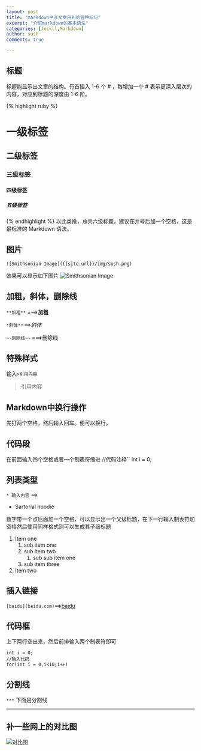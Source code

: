 ```yaml
---
layout: post
title: "markdown中写文章用到的各种标记"
excerpt: "介绍markdown的基本语法"
categories: [Jeckll,Markdown]
author: sush
comments: true

---
```

## 标题
标题能显示出文章的结构。行首插入 1-6 个 # ，每增加一个 # 表示更深入层次的内容，对应到标题的深度由 1-6 阶。

{% highlight ruby %}
# 一级标签
## 二级标签
### 三级标签
#### 四级标签
##### 五级标签
{% endhighlight %}
以此类推，总共六级标题，建议在井号后加一个空格，这是最标准的 Markdown 语法。

## 图片
`![Smithsonian Image]({{site.url}}/img/sush.png)`



效果可以显示如下图片
![Smithsonian Image]({{site.url}}/img/sush.png)

## 加粗，斜体，删除线
`**加粗**`  ===>**加粗**  

`*斜体*`===>*斜体*  

`~~删除线~~` ===>~~删除线~~   

## 特殊样式


输入`>引用内容`
>引用内容

## Markdown中换行操作
先打两个空格，然后输入回车。便可以换行。

## 代码段
在前面输入四个空格或者一个制表符缩进
    //代码注释``
    int i = 0;


## 列表类型

`* 输入内容` ==>  

* Sartorial hoodie

数字带一个点后面加一个空格，可以显示出一个父级标题，在下一行输入制表符加空格然后使用同样格式则可以生成其子级标题

1. Item one
   1. sub item one
   2. sub item two
       1. sub sub item one
   3. sub item three
2. Item two


## 插入链接
`[baidu](baidu.com)`==>[baidu](https://www.baidu.com)

## 代码框
上下两行空出来，然后前排输入两个制表符即可

    int i = 0;
    //输入代码
    for(int i = 0,i<10;i++)

## 分割线
`***`
下面是分割线

***

## 补一些网上的对比图

![对比图](https://pic3.zhimg.com/82da2aedf52d474b213cc31eb8839216_b.png)
